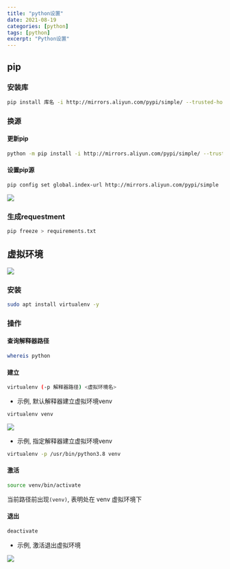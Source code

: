 ```yaml
---
title: "python设置"
date: 2021-08-19
categories: [python]
tags: [python]
excerpt: "Python设置"
---
```


## pip

### 安装库

```sh
pip install 库名 -i http://mirrors.aliyun.com/pypi/simple/ --trusted-host mirrors.aliyun.com
```

### 换源

#### 更新pip

```sh
python -m pip install -i http://mirrors.aliyun.com/pypi/simple/ --trusted-host mirrors.aliyun.com --upgrade pip
```

#### 设置pip源

```sh
pip config set global.index-url http://mirrors.aliyun.com/pypi/simple
```

![](/assets/image/20241215_234631.jpg)

### 生成requestment

```sh
pip freeze > requirements.txt
```

## 虚拟环境

![](/assets/image/20241215_234710.jpg)

### 安装

```sh
sudo apt install virtualenv -y
```

### 操作

#### 查询解释器路径

```sh
whereis python
```

#### 建立

```sh
virtualenv (-p 解释器路径) <虚拟环境名>
```

- 示例, 默认解释器建立虚拟环境venv

```sh
virtualenv venv
```

![](/assets/image/20241215_234827.jpg)

- 示例, 指定解释器建立虚拟环境venv

```sh
virtualenv -p /usr/bin/python3.8 venv
```

#### 激活

```sh
source venv/bin/activate
```

当前路径前出现`(venv)`, 表明处在 venv 虚拟环境下

#### 退出

```sh
deactivate
```

- 示例, 激活退出虚拟环境

![](/assets/image/20241215_235009.jpg)